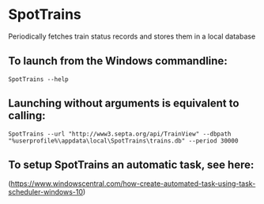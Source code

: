 # SpotTrains
Periodically fetches train status records and stores them in a local database

## To launch from the Windows commandline: 
	SpotTrains --help

## Launching without arguments is equivalent to calling:
	SpotTrains --url "http://www3.septa.org/api/TrainView" --dbpath "%userprofile%\appdata\local\SpotTrains\trains.db" --period 30000

## To setup SpotTrains an automatic task, see here:
(https://www.windowscentral.com/how-create-automated-task-using-task-scheduler-windows-10)